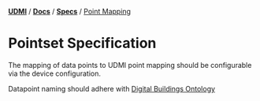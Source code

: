 [**UDMI**](../../) / [**Docs**](../) / [**Specs**](./)
/ [Point Mapping](#)

# Pointset Specification

The mapping of data points to UDMI point mapping should be configurable via the device configuration. 

Datapoint naming should adhere with [Digital Buildings Ontology](https://github.com/google/digitalbuildings)